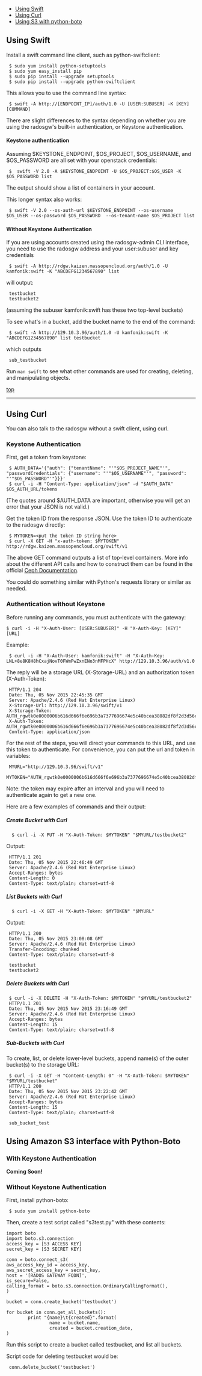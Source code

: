<a name="top"></a>

* [Using Swift](#swift)
* [Using Curl](#curl)
* [Using S3 with python-boto](#python-boto)


## <a name="swift"></a>Using Swift

Install a swift command line client, such as python-swiftclient:

     $ sudo yum install python-setuptools
     $ sudo yum easy_install pip
     $ sudo pip install --upgrade setuptools
     $ sudo pip install --upgrade python-swiftclient

This allows you to use the command line syntax:

     $ swift -A http://[ENDPOINT_IP]/auth/1.0 -U [USER:SUBUSER] -K [KEY] [COMMAND]

There are slight differences to the syntax depending on whether you are using the radosgw's built-in authentication, or Keystone authentication.

#### Keystone authentication

Assuming $KEYSTONE_ENDPOINT, $OS_PROJECT, $OS_USERNAME, and $OS_PASSWORD are all set with your openstack credentials:

     $  swift -V 2.0 -A $KEYSTONE_ENDPOINT -U $OS_PROJECT:$OS_USER -K $OS_PASSWORD list

The output should show a list of containers in your account.

This longer syntax also works:

     $ swift -V 2.0 --os-auth-url $KEYSTONE_ENDPOINT --os-username $OS_USER --os-password $OS_PASSWORD  --os-tenant-name $OS_PROJECT list

#### Without Keystone Authentication

If you are using accounts created using the radosgw-admin CLI interface, you need to use the radosgw address and your user:subuser and key credentials

     $ swift -A http://rdgw.kaizen.massopencloud.org/auth/1.0 -U kamfonik:swift -K "ABCDEFG1234567890" list

will output:

     testbucket
     testbucket2

(assuming the subuser kamfonik:swift has these two top-level buckets)

To see what's in a bucket, add the bucket name to the end of the command:

     $ swift -A http://129.10.3.96/auth/1.0 -U kamfonik:swift -K "ABCDEFG1234567890" list testbucket

which outputs

     sub_testbucket

Run `man swift` to see what other commands are used for creating, deleting, and manipulating objects.

[top](#top)

***

## <a name="curl"></a>Using Curl
You can also talk to the radosgw without a swift client, using curl.  

### Keystone Authentication

First, get a token from keystone:

     $ AUTH_DATA='{"auth": {"tenantName": "'"$OS_PROJECT_NAME"'", "passwordCredentials": {"username": "'"$OS_USERNAME"'", "password": "'"$OS_PASSWORD"'"}}}'
     $ curl -i -H "Content-Type: application/json" -d "$AUTH_DATA" $OS_AUTH_URL/tokens

(The quotes around $AUTH_DATA are important, otherwise you will get an error that your JSON is not valid.)
    
Get the token ID from the response JSON.  Use the token ID to authenticate to the radosgw directly:
  
     $ MYTOKEN=<put the token ID string here>
     $ curl -X GET -H "x-auth-token: $MYTOKEN" http://rdgw.kaizen.massopencloud.org/swift/v1

The above GET command outputs a list of top-level containers.  More info about the different API calls and how to construct them can be found in the official [Ceph Documentation](http://docs.ceph.com/docs/master/radosgw/swift/).
  
You could do something similar with Python's requests library or similar as needed.


### <a name="curl-auth"></a>Authentication without Keystone

Before running any commands, you must authenticate with the gateway:

    $ curl -i -H "X-Auth-User: [USER:SUBUSER]" -H "X-Auth-Key: [KEY]" [URL]

Example:

     $ curl -i -H "X-Auth-User: kamfonik:swift" -H "X-Auth-Key: LNL+8e8K8H8hCxajNovT0FWmFwZxnENo3nMFPHcX" http://129.10.3.96/auth/v1.0

The reply will be a storage URL (X-Storage-URL) and an authorization token (X-Auth-Token):

     HTTP/1.1 204
     Date: Thu, 05 Nov 2015 22:45:35 GMT
     Server: Apache/2.4.6 (Red Hat Enterprise Linux)
     X-Storage-Url: http://129.10.3.96/swift/v1
     X-Storage-Token: AUTH_rgwtk0e0000006b616d666f6e696b3a7377696674e5c40bcea38082df8f2d3d56c07ee422bd169b60c15b868e65d569c9371569331e2620b0
     X-Auth-Token: AUTH_rgwtk0e0000006b616d666f6e696b3a7377696674e5c40bcea38082df8f2d3d56c07ee422bd169b60c15b868e65d569c9371569331e2620b0
     Content-Type: application/json

For the rest of the steps, you will direct your commands to this URL, and use this token to authenticate.  For convenience, you can put the url and token in variables:

     MYURL="http://129.10.3.96/swift/v1"
     MYTOKEN="AUTH_rgwtk0e0000006b616d666f6e696b3a7377696674e5c40bcea38082df8f2d3d56c07ee422bd169b60c15b868e65d569c9371569331e2620b0"

Note: the token may expire after an interval and you will need to authenticate again to get a new one.

Here are a few examples of commands and their output:

##### <a name="curl-create"></a>Create Bucket with Curl

      $ curl -i -X PUT -H "X-Auth-Token: $MYTOKEN" "$MYURL/testbucket2"

Output: 
      
     HTTP/1.1 201
     Date: Thu, 05 Nov 2015 22:46:49 GMT
     Server: Apache/2.4.6 (Red Hat Enterprise Linux)
     Accept-Ranges: bytes
     Content-Length: 0
     Content-Type: text/plain; charset=utf-8


##### <a name="curl-list"></a>List Buckets with Curl

      $ curl -i -X GET -H "X-Auth-Token: $MYTOKEN" "$MYURL"

Output:

     HTTP/1.1 200
     Date: Thu, 05 Nov 2015 23:08:08 GMT
     Server: Apache/2.4.6 (Red Hat Enterprise Linux)
     Transfer-Encoding: chunked
     Content-Type: text/plain; charset=utf-8
     
     testbucket
     testbucket2


##### <a name="curl-delete"></a>Delete Buckets with Curl

     $ curl -i -X DELETE -H "X-Auth-Token: $MYTOKEN" "$MYURL/testbucket2"
     HTTP/1.1 201
     Date: Thu, 05 Nov 2015 Nov 2015 23:16:49 GMT
     Server: Apache/2.4.6 (Red Hat Enterprise Linux)
     Accept-Ranges: bytes
     Content-Length: 15
     Content-Type: text/plain; charset=utf-8


##### <a name="sub"></a>Sub-Buckets with Curl
To create, list, or delete lower-level buckets, append name(s) of the outer bucket(s) to the storage URL:

     $ curl -i -X GET -H "Content-Length: 0" -H "X-Auth-Token: $MYTOKEN" "$MYURL/testbucket"
     HTTP/1.1 200
     Date: Thu, 05 Nov 2015 Nov 2015 23:22:42 GMT
     Server: Apache/2.4.6 (Red Hat Enterprise Linux)
     Accept-Ranges: bytes
     Content-Length: 15
     Content-Type: text/plain; charset=utf-8
     
     sub_bucket_test

## <a name="python-boto"></a>Using Amazon S3 interface with Python-Boto

### With Keystone Authentication
**Coming Soon!**

### Without Keystone Authentication

First, install python-boto:

     $ sudo yum install python-boto

Then, create a test script called "s3test.py" with these contents:

	import boto
	import boto.s3.connection
	access_key = [S3 ACCESS KEY]
	secret_key = [S3 SECRET KEY]

	conn = boto.connect_s3(
	aws_access_key_id = access_key,
	aws_secret_access_key = secret_key,
	host = '[RADOS GATEWAY FQDN]',
	is_secure=False,
	calling_format = boto.s3.connection.OrdinaryCallingFormat(),
	)

	bucket = conn.create_bucket('testbucket')

	for bucket in conn.get_all_buckets():
	        print "{name}\t{created}".format(
	                name = bucket.name,
	                created = bucket.creation_date,
	)

Run this script to create a bucket called testbucket, and list all buckets.

Script code for deleting testbucket would be:

     conn.delete_bucket('testbucket')